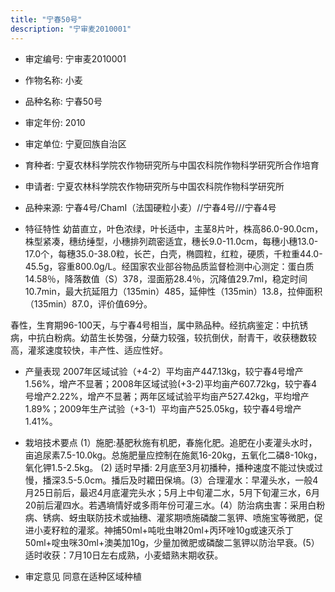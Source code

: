 ```yaml
---
title: "宁春50号"
description: "宁审麦2010001"
---
```

* 审定编号:  宁审麦2010001

*  作物名称:  小麦

*  品种名称:  宁春50号

*  审定年份:  2010

*  审定单位:  宁夏回族自治区

* 育种者:  宁夏农林科学院农作物研究所与中国农科院作物科学研究所合作培育

*  申请者:  宁夏农林科学院农作物研究所与中国农科院作物科学研究所

*  品种来源:  宁春4号/ChamI（法国硬粒小麦）//宁春4号///宁春4号

*  特征特性
幼苗直立，叶色浓绿，叶长适中，主茎8片叶，株高86.0-90.0cm，株型紧凑，穗纺缍型，小穗排列疏密适宜，穗长9.0-11.0cm，每穗小穗13.0-17.0个，每穗35.0-38.0粒，长芒，白壳，椭圆粒，红粒，硬质，千粒重44.0-45.5g，容重800.0g/L。经国家农业部谷物品质监督检测中心测定：蛋白质14.58％，降落数值（S）378，湿面筋28.4％，沉降值29.7ml，稳定时间10.7min，最大抗延阻力（135min）485，延伸性（135min）13.8，拉伸面积（135min）87.0，评价值69分。
春性，生育期96-100天，与宁春4号相当，属中熟品种。经抗病鉴定：中抗锈病，中抗白粉病。幼苗生长势强，分蘖力较强，较抗倒伏，耐青干，收获穗数较高，灌浆速度较快，丰产性、适应性好。


*  产量表现
2007年区域试验（+4-2）平均亩产447.13kg，较宁春4号增产1.56%，增产不显著；2008年区域试验(+3-2)平均亩产607.72kg，较宁春4号增产2.22%，增产不显著；两年区域试验平均亩产527.42kg，平均增产1.89%；2009年生产试验（+3-1）平均亩产525.05kg，较宁春4号增产1.41%。

*  栽培技术要点
(1）施肥:基肥秋施有机肥，春施化肥。追肥在小麦灌头水时，亩追尿素7.5-10.0kg。总施肥量应控制在施氮16-20kg，五氧化二磷8-10kg，氧化钾1.5-2.5kg。 (2) 适时早播: 2月底至3月初播种，播种速度不能过快或过慢，播深3.5-5.0cm。播后及时耱田保墒。(3）合理灌水：早灌头水，一般4月25日前后，最迟4月底灌完头水；5月上中旬灌二水，5月下旬灌三水，6月20前后灌四水。若遇墒情好或多雨年份可灌三水。(4）防治病虫害：采用白粉病、锈病、蚜虫联防技术或抽穗、灌浆期喷施磷酸二氢钾、喷施宝等微肥，促进小麦籽粒的灌浆。神捕50ml+吨吡虫啉20ml+丙环唑10g或速灭杀丁50ml+啶虫咪30ml+澳美加10g，少量加微肥或磷酸二氢钾以防治早衰。(5）适时收获：7月10日左右成熟，小麦蜡熟末期收获。

*  审定意见
同意在适种区域种植
